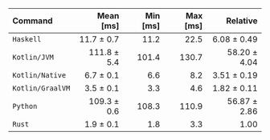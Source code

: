 | Command | Mean [ms] | Min [ms] | Max [ms] | Relative |
|:---|---:|---:|---:|---:|
| `Haskell` | 11.7 ± 0.7 | 11.2 | 22.5 | 6.08 ± 0.49 |
| `Kotlin/JVM` | 111.8 ± 5.4 | 101.4 | 130.7 | 58.20 ± 4.04 |
| `Kotlin/Native` | 6.7 ± 0.1 | 6.6 | 8.2 | 3.51 ± 0.19 |
| `Kotlin/GraalVM` | 3.5 ± 0.1 | 3.3 | 4.6 | 1.82 ± 0.11 |
| `Python` | 109.3 ± 0.6 | 108.3 | 110.9 | 56.87 ± 2.86 |
| `Rust` | 1.9 ± 0.1 | 1.8 | 3.3 | 1.00 |
